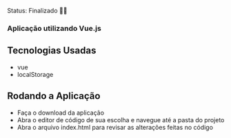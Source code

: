 Status: Finalizado 👌🏼


### Aplicação utilizando Vue.js

## Tecnologias Usadas
+ vue
+ localStorage

## Rodando a Aplicação
+ Faça o download da aplicação
+ Abra o editor de código de sua escolha e navegue até a pasta do projeto
+ Abra o arquivo index.html para revisar as alterações feitas no código